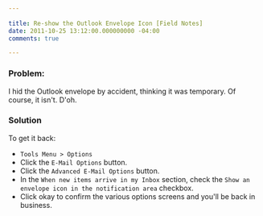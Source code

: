 ```yaml
---
 
title: Re-show the Outlook Envelope Icon [Field Notes]
date: 2011-10-25 13:12:00.000000000 -04:00
comments: true

---
```

### Problem:
I hid the Outlook envelope by accident, thinking it was temporary. Of course, it isn't. D'oh.

### Solution
To get it back:

* `Tools Menu > Options`
* Click the `E-Mail Options` button.
* Click the `Advanced E-Mail Options` button.
* In the `When new items arrive in my Inbox` section, check the `Show an envelope icon in the notification area` checkbox.
* Click okay to confirm the various options screens and you'll be back in business.
